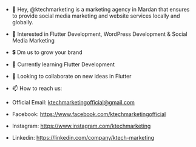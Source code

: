 - 👋 Hey, @ktechmarketing is a marketing agency in Mardan that ensures to provide social media marketing and website services locally and globally.
- 👀 Interested in Flutter Development, WordPress Development & Social Media Marketing
- 💲  Dm us to grow your brand 
- 🌱 Currently learning Flutter Development 
- 💞️ Looking to collaborate on new ideas in Flutter

- 📫 How to reach us: 
- Official Email: ktechmarketingofficial@gmail.com

- Facebook: https://www.facebook.com/ktechmarketingofficial

- Instagram: https://www.instagram.com/ktechmarketing

- Linkedin: https://linkedin.com/company/ktech-marketing

<!---
ktechmarketing/ktechmarketing is a ✨ special ✨ repository because its `README.md` (this file) appears on your GitHub profile.
You can click the Preview link to take a look at your changes.
--->
